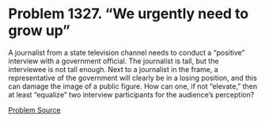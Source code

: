 # Problem 1327. “We urgently need to grow up”

A journalist from a state television channel needs to conduct a “positive” interview with a government official. The journalist is tall, but the interviewee is not tall enough. Next to a journalist in the frame, a representative of the government will clearly be in a losing position, and this can damage the image of a public figure. How can one, if not “elevate,” then at least “equalize” two interview participants for the audience’s perception?

[Problem Source](https://www.trizland.ru/tasks/6095/)